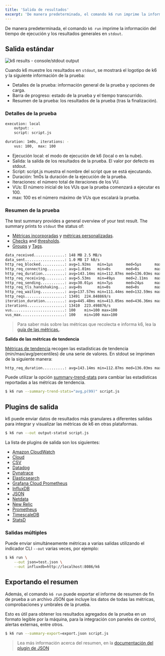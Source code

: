 ```yaml
---
title: 'Salida de resultados'
excerpt: 'De manera predeterminada, el comando k6 run imprime la información del tiempo de ejecución y los resultados generales en stdout.'
---
```


De manera predeterminada, el comando `k6 run` imprime la información del tiempo de ejecución y los resultados generales en `stdout`.

## Salida estándar


![k6 results - console/stdout output](./images/k6-results-stdout.png)

Cuando k6 muestre los resultados en `stdout`, se mostrará el logotipo de k6 y la siguiente información de la prueba:

- Detalles de la prueba: información general de la prueba y opciones de carga.
- Barra de progreso: estado de la prueba y el tiempo transcurrido.
- Resumen de la prueba: los resultados de la prueba (tras la finalización).


### Detalles de la prueba


<CodeGroup labels={[]}>

```bash
execution: local
    output: -
    script: script.js

duration: 1m0s, iterations: -
    vus: 100,  max: 100
```

</CodeGroup>

- Ejecución  local:  el modo de ejecución de k6 (local o en la nube).
- Salida:  la salida de los resultados de la prueba. El valor por defecto es stdout.
- Script: script.js muestra el nombre del script que se está ejecutando.
- Duración: 1m0s la duración de la ejecución de la prueba.
- Iteraciones: el número total de iteraciones de los VU.
- VUs: El número inicial de los VUs que la prueba comenzará a ejecutar es 100. 
- max: 100 es el número máximo de VUs que escalará la prueba.


### Resumen de la prueba


The test summary provides a general overview of your test result. The summary prints to `stdout` the status of:

- [Métricas incorporadas](/es/usando-k6/metricas/#metricas-incorporadas) y [métricas personalizadas](/es/usando-k6/metricas/#metricas-personalizadas).
- [Checks](/es/usando-k6/checks/) and [thresholds](/es/usando-k6/thresholds/).
- [Groups](/es/usando-k6/tags-y-groups/#groups) y [Tags](/es/usando-k6/tags-y-groups/#tags).

<CodeGroup labels={[]}>

```bash
data_received..............: 148 MB 2.5 MB/s
data_sent..................: 1.0 MB 17 kB/s
http_req_blocked...........: avg=1.92ms   min=1µs      med=5µs      max=288.73ms p(90)=11µs     p(95)=17µs
http_req_connecting........: avg=1.01ms   min=0s       med=0s       max=166.44ms p(90)=0s       p(95)=0s
http_req_duration..........: avg=143.14ms min=112.87ms med=136.03ms max=1.18s    p(90)=164.2ms  p(95)=177.75ms
http_req_receiving.........: avg=5.53ms   min=49µs     med=2.11ms   max=1.01s    p(90)=9.25ms   p(95)=11.8ms
http_req_sending...........: avg=30.01µs  min=7µs      med=24µs     max=1.89ms   p(90)=48µs     p(95)=63µs
http_req_tls_handshaking...: avg=0s       min=0s       med=0s       max=0s       p(90)=0s       p(95)=0s
http_req_waiting...........: avg=137.57ms min=111.44ms med=132.59ms max=589.4ms  p(90)=159.95ms p(95)=169.41ms
http_reqs..................: 13491  224.848869/s
iteration_duration.........: avg=445.48ms min=413.05ms med=436.36ms max=1.48s    p(90)=464.94ms p(95)=479.66ms
iterations.................: 13410  223.498876/s
vus........................: 100    min=100 max=100
vus_max....................: 100    min=100 max=100
```

</CodeGroup>

> Para saber más sobre las métricas que recolecta e informa k6, lea la [guía de las métricas.](/using-k6/metrics).

**Salida de las métricas de tendencia**

[Métricas de tendencia](/es/usando-k6/metricas/#tipos-de-metricas) recogen las estadísticas de tendencia (min/max/avg/percentiles) de una serie de valores. En stdout se imprimen de la siguiente manera:

<CodeGroup labels={[]}>

```bash
http_req_duration..........: avg=143.14ms min=112.87ms med=136.03ms max=1.18s    p(90)=164.2ms  p(95)=177.75ms
```

</CodeGroup>

Puede utilizar la opción [summary-trend-stats](/es/usando-k6/opciones/#summary-trend-stats) para cambiar las estadísticas reportadas a las métricas de tendencia.

<CodeGroup labels={[]}>

```bash
$ k6 run --summary-trend-stats="avg,p(99)" script.js
```

</CodeGroup>

## Plugins de salida

k6 puede enviar datos de resultados más granulares a diferentes salidas para integrar y visualizar las métricas de k6 en otras plataformas.

<CodeGroup labels={[]}>

```bash
$ k6 run --out output-statsd script.js
```

</CodeGroup>

La lista de plugins de salida son los siguientes:

<Glossary>

- [Amazon CloudWatch](/results-output/real-time/amazon-cloudwatch)
- [Cloud](/results-output/real-time/cloud)
- [CSV](/results-output/real-time/csv)
- [Datadog](/results-output/real-time/datadog)
- [Dynatrace](/results-output/real-time/dynatrace)
- [Elasticsearch](/results-output/real-time/elasticsearch)
- [Grafana Cloud Prometheus](/results-output/real-time/grafana-cloud-prometheus)
- [InfluxDB](/results-output/real-time/influxdb)
- [JSON](/results-output/real-time/json)
- [Netdata](/results-output/real-time/netdata)
- [New Relic](/results-output/real-time/new-relic)
- [Prometheus](/results-output/real-time/prometheus-remote-write)
- [TimescaleDB](/results-output/real-time/timescaledb)
- [StatsD](/results-output/real-time/statsd)

</Glossary>


### Salidas múltiples

Puede enviar simultáneamente métricas a varias salidas utilizando el indicador CLI `--out` varias veces, por ejemplo:

<CodeGroup labels={[]}>

```bash
$ k6 run \
    --out json=test.json \
    --out influxdb=http://localhost:8086/k6
```

</CodeGroup>

## Exportando el resumen

Además, el comando `k6 run` puede exportar el informe de resumen de fin de prueba a un archivo JSON que incluye los datos de todas las métricas, comprobaciones y umbrales de la prueba.

Esto es útil para obtener los resultados agregados de la prueba en un formato legible por la máquina, para la integración con paneles de control, alertas externas, entre otros.


<CodeGroup labels={[]}>

```bash
$ k6 run --summary-export=export.json script.js
```

</CodeGroup>

> Lea más información acerca del resumen, en la [documentación del plugin de JSON](/es/visualizacion-de-resultados/json/#exportar-los-datos-del-resumen)
